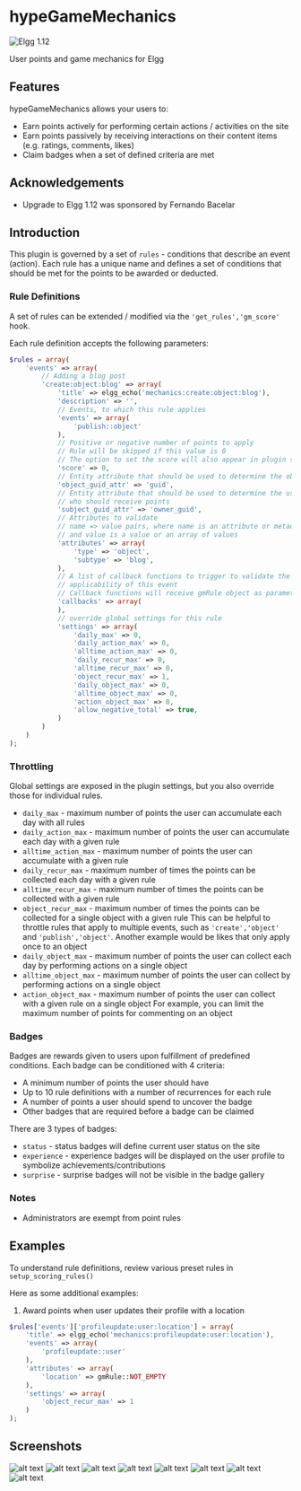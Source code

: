 hypeGameMechanics
=================
![Elgg 1.12](https://img.shields.io/badge/Elgg-1.12.x-orange.svg?style=flat-square)

User points and game mechanics for Elgg

## Features

hypeGameMechanics allows your users to:

* Earn points actively for performing certain actions / activities on the site
* Earn points passively by receiving interactions on their content items (e.g. ratings, comments, likes)
* Claim badges when a set of defined criteria are met

## Acknowledgements

 * Upgrade to Elgg 1.12 was sponsored by Fernando Bacelar

## Introduction

This plugin is governed by a set of `rules` - conditions that describe an event (action).
Each rule has a unique name and defines a set of conditions that should be met
for the points to be awarded or deducted.

### Rule Definitions

A set of rules can be extended / modified via the ```'get_rules','gm_score'``` hook.

Each rule definition accepts the following parameters:

```php
$rules = array(
	'events' => array(
		// Adding a blog post
		'create:object:blog' => array(
			'title' => elgg_echo('mechanics:create:object:blog'),
			'description' => '',
			// Events, to which this rule applies
			'events' => array(
				'publish::object'
			),
			// Positive or negative number of points to apply
			// Rule will be skipped if this value is 0
			// The option to set the score will also appear in plugin settings
			'score' => 0,
			// Entity attribute that should be used to determine the object
			'object_guid_attr' => 'guid',
			// Entity attribute that should be used to determine the user
			// who should receive points
			'subject_guid_attr' => 'owner_guid',
			// Attributes to validate
			// name => value pairs, where name is an attribute or metadata,
			// and value is a value or an array of values
			'attributes' => array(
				'type' => 'object',
				'subtype' => 'blog',
			),
			// A list of callback functions to trigger to validate the
			// applicability of this event
			// Callback functions will receive gmRule object as parameter
			'callbacks' => array(
			),
			// override global settings for this rule
			'settings' => array(
				'daily_max' => 0,
				'daily_action_max' => 0,
				'alltime_action_max' => 0,
				'daily_recur_max' => 0,
				'alltime_recur_max' => 0,
				'object_recur_max' => 1,
				'daily_object_max' => 0,
				'alltime_object_max' => 0,
				'action_object_max' => 0,
				'allow_negative_total' => true,
			)
		)
	)
);
```


### Throttling

Global settings are exposed in the plugin settings, but you also override those for individual rules.

* ```daily_max``` - maximum number of points the user can accumulate each day with all rules
* ```daily_action_max``` - maximum number of points the user can accumulate each day with a given rule
* ```alltime_action_max``` - maximum number of points the user can accumulate with a given rule
* ```daily_recur_max``` - maximum number of times the points can be collected each day with a given rule
* ```alltime_recur_max``` - maximum number of times the points can be collected with a given rule
* ```object_recur_max``` - maximum number of times the points can be collected for a single object with a given rule
This can be helpful to throttle rules that apply to multiple events, such as
```'create','object'``` and ```'publish','object'```. Another example would be
likes that only apply once to an object
* ```daily_object_max``` - maximum number of points the user can collect each day by performing actions on a single object
* ```alltime_object_max``` - maximum number of points the user can collect by performing actions on a single object
* ```action_object_max``` - maximum number of points the user can collect with a given rule on a single object
For example, you can limit the maximum number of points for commenting on an object

### Badges

Badges are rewards given to users upon fulfillment of predefined conditions.
Each badge can be conditioned with 4 criteria:
* A minimum number of points the user should have
* Up to 10 rule definitions with a number of recurrences for each rule
* A number of points a user should spend to uncover the badge
* Other badges that are required before a badge can be claimed

There are 3 types of badges:
* ```status``` -  status badges will define current user status on the site
* ```experience``` - experience badges will be displayed on the user profile to
symbolize achievements/contributions
* ```surprise``` - surprise badges will not be visible in the badge gallery

### Notes

* Administrators are exempt from point rules


## Examples

To understand rule definitions, review various preset rules in ```setup_scoring_rules()```

Here as some additional examples:

1. Award points when user updates their profile with a location

```php
$rules['events']['profileupdate:user:location'] = array(
	'title' => elgg_echo('mechanics:profileupdate:user:location'),
	'events' => array(
		'profileupdate::user'
	),
	'attributes' => array(
		'location' => gmRule::NOT_EMPTY
	),
	'settings' => array(
		'object_recur_max' => 1
	)
);
```


## Screenshots

![alt text](https://raw.github.com/hypeJunction/hypeGameMechanics/master/screenshots/gallery.png "Badges gallery")
![alt text](https://raw.github.com/hypeJunction/hypeGameMechanics/master/screenshots/balance.png "Points balance")
![alt text](https://raw.github.com/hypeJunction/hypeGameMechanics/master/screenshots/leaderboard.png "Leaderboard")
![alt text](https://raw.github.com/hypeJunction/hypeGameMechanics/master/screenshots/badge_progress.png "Progress")
![alt text](https://raw.github.com/hypeJunction/hypeGameMechanics/master/screenshots/badge_awarded.png "Badge awarded")
![alt text](https://raw.github.com/hypeJunction/hypeGameMechanics/master/screenshots/penalty.png "Custom award")
![alt text](https://raw.github.com/hypeJunction/hypeGameMechanics/master/screenshots/admin_throttling.png "Admin settings")
![alt text](https://raw.github.com/hypeJunction/hypeGameMechanics/master/screenshots/admin_score.png "Scoring rules")